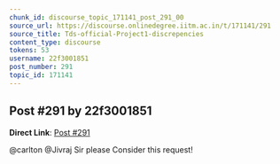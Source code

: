 ```yaml
---
chunk_id: discourse_topic_171141_post_291_00
source_url: https://discourse.onlinedegree.iitm.ac.in/t/171141/291
source_title: Tds-official-Project1-discrepencies
content_type: discourse
tokens: 53
username: 22f3001851
post_number: 291
topic_id: 171141
---
```


## Post #291 by 22f3001851

**Direct Link**: [Post #291](https://discourse.onlinedegree.iitm.ac.in/t/171141/291)

@carlton @Jivraj Sir please Consider this request!
